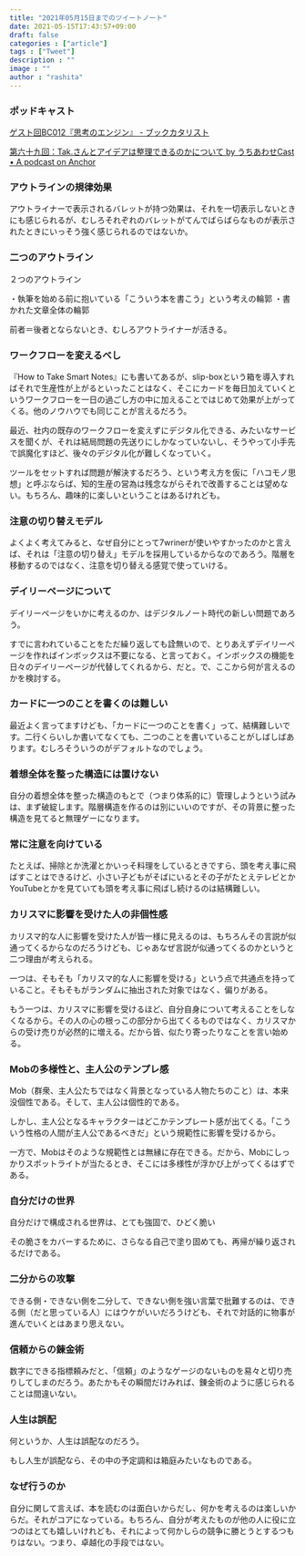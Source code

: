 ```yaml
---
title: "2021年05月15日までのツイートノート"
date: 2021-05-15T17:43:57+09:00
draft: false
categories : ["article"]
tags : ["Tweet"]
description : ""
image : ""
author : "rashita"
---
```


### ポッドキャスト

[ゲスト回BC012『思考のエンジン』 - ブックカタリスト](https://bookcatalyst.substack.com/p/bc012?r=8qq62&utm_campaign=post&utm_medium=web&utm_source=twitter)

[第六十九回：Tak.さんとアイデアは整理できるのかについて by うちあわせCast • A podcast on Anchor](https://anchor.fm/rashita/episodes/Tak-e10lqig)

### アウトラインの規律効果

アウトライナーで表示されるバレットが持つ効果は、それを一切表示しないときにも感じられるが、むしろそれぞれのバレットがてんでばらばらなものが表示されたときにいっそう強く感じられるのではないか。

### 二つのアウトライン

２つのアウトライン

・執筆を始める前に抱いている「こういう本を書こう」という考えの輪郭
・書かれた文章全体の輪郭

前者＝後者とならないとき、むしろアウトライナーが活きる。


### ワークフローを変えるべし

『How to Take Smart Notes』にも書いてあるが、slip-boxという箱を導入すればそれで生産性が上がるといったことはなく、そこにカードを毎日加えていくというワークフローを一日の過ごし方の中に加えることではじめて効果が上がってくる。他のノウハウでも同じことが言えるだろう。

最近、社内の既存のワークフローを変えずにデジタル化できる、みたいなサービスを聞くが、それは結局問題の先送りにしかなっていないし、そうやって小手先で誤魔化すほど、後々のデジタル化が難しくなっていく。

ツールをセットすれば問題が解決するだろう、という考え方を仮に「ハコモノ思想」と呼ぶならば、知的生産の営為は残念ながらそれで改善することは望めない。もちろん、趣味的に楽しいということはあるけれども。

### 注意の切り替えモデル

よくよく考えてみると、なぜ自分にとって7wrinerが使いやすかったのかと言えば、それは「注意の切り替え」モデルを採用しているからなのであろう。階層を移動するのではなく、注意を切り替える感覚で使っていける。

### デイリーページについて

デイリーページをいかに考えるのか、はデジタルノート時代の新しい問題であろう。

すでに言われていることをただ繰り返しても詮無いので、とりあえずデイリーページを作ればインボックスは不要になる、と言っておく。インボックスの機能を日々のデイリーページが代替してくれるから、だと。で、ここから何が言えるのかを検討する。

### カードに一つのことを書くのは難しい

最近よく言ってますけども、「カードに一つのことを書く」って、結構難しいです。二行くらいしか書いてなくても、二つのことを書いていることがしばしばあります。むしろそういうのがデフォルトなのでしょう。

### 着想全体を整った構造には置けない

自分の着想全体を整った構造のもとで（つまり体系的に）管理しようという試みは、まず破綻します。階層構造を作るのは別にいいのですが、その背景に整った構造を見てると無理ゲーになります。

### 常に注意を向けている

たとえば、掃除とか洗濯とかいっそ料理をしているときですら、頭を考え事に飛ばすことはできるけど、小さい子どもがそばにいるとその子がたとえテレビとかYouTubeとかを見ていても頭を考え事に飛ばし続けるのは結構難しい。

### カリスマに影響を受けた人の非個性感

カリスマ的な人に影響を受けた人が皆一様に見えるのは、もちろんその言説が似通ってくるからなのだろうけども、じゃあなぜ言説が似通ってくるのかというと二つ理由が考えられる。

一つは、そもそも「カリスマ的な人に影響を受ける」という点で共通点を持っていること。そもそもがランダムに抽出された対象ではなく、偏りがある。

もう一つは、カリスマに影響を受けるほど、自分自身について考えることをしなくなるから。その人の心の根っこの部分から出てくるものではなく、カリスマからの受け売りが必然的に増える。だから皆、似たり寄ったりなことを言い始める。

### Mobの多様性と、主人公のテンプレ感

Mob（群衆、主人公たちではなく背景となっている人物たちのこと）は、本来没個性である。そして、主人公は個性的である。

しかし、主人公となるキャラクターはどこかテンプレート感が出てくる。「こういう性格の人間が主人公であるべきだ」という規範性に影響を受けるから。

一方で、Mobはそのような規範性とは無縁に存在できる。だから、Mobにしっかりスポットライトが当たるとき、そこには多様性が浮かび上がってくるはずである。



### 自分だけの世界

自分だけで構成される世界は、とても強固で、ひどく脆い

その脆さをカバーするために、さらなる自己で塗り固めても、再帰が繰り返されるだけである。

### 二分からの攻撃

できる側・できない側を二分して、できない側を強い言葉で批難するのは、できる側（だと思っている人）にはウケがいいだろうけども、それで対話的に物事が進んでいくとはあまり思えない。

### 信頼からの錬金術

数字にできる指標頼みだと、「信頼」のようなゲージのないものを易々と切り売りしてしまのだろう。あたかもその瞬間だけみれば、錬金術のように感じられることは間違いない。

### 人生は誤配

何というか、人生は誤配なのだろう。

もし人生が誤配なら、その中の予定調和は箱庭みたいなものである。

### なぜ行うのか

自分に関して言えば、本を読むのは面白いからだし、何かを考えるのは楽しいからだ。それがコアになっている。もちろん、自分が考えたものが他の人に役に立つのはとても嬉しいけれども、それによって何かしらの競争に勝とうとするつもりはない。つまり、卓越化の手段ではない。